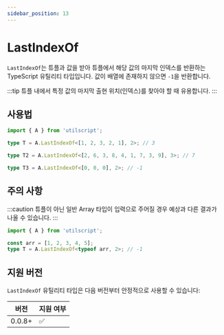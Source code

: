 ```yaml
---
sidebar_position: 13
---
```


# LastIndexOf

`LastIndexOf`는 튜플과 값을 받아 튜플에서 해당 값의 마지막 인덱스를 반환하는 TypeScript 유틸리티 타입입니다. 값이 배열에 존재하지 않으면 `-1`을 반환합니다.

:::tip
튜플 내에서 특정 값의 마지막 출현 위치(인덱스)를 찾아야 할 때 유용합니다.
:::

## 사용법

```ts
import { A } from 'utilscript';

type T = A.LastIndexOf<[1, 2, 3, 2, 1], 2>; // 3

type T2 = A.LastIndexOf<[2, 6, 3, 8, 4, 1, 7, 3, 9], 3>; // 7

type T3 = A.LastIndexOf<[0, 0, 0], 2>; // -1
```

## 주의 사항

:::caution
튜플이 아닌 일반 Array 타입이 입력으로 주어질 경우 예상과 다른 결과가 나올 수 있습니다.
:::

```ts
import { A } from 'utilscript';

const arr = [1, 2, 3, 4, 5];
type T = A.LastIndexOf<typeof arr, 2>; // -1
```

## 지원 버전

`LastIndexOf` 유틸리티 타입은 다음 버전부터 안정적으로 사용할 수 있습니다:

| 버전   | 지원 여부 |
| ------ | --------- |
| 0.0.8+ | ✅        |
